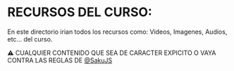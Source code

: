 # RECURSOS DEL CURSO:
En este directorio irian todos los recursos como: Videos, Imagenes, Audios, etc... del curso.

⚠️ CUALQUIER CONTENIDO QUE SEA DE CARACTER EXPICITO O VAYA CONTRA LAS REGLAS DE [@SakuJS](https://github.com/SakuJS)
